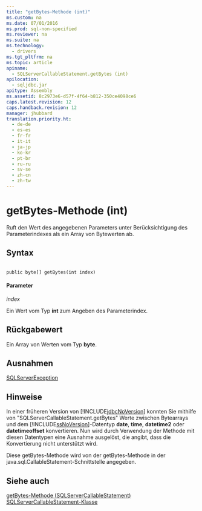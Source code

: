 ```yaml
---
title: "getBytes-Methode (int)"
ms.custom: na
ms.date: 07/01/2016
ms.prod: sql-non-specified
ms.reviewer: na
ms.suite: na
ms.technology: 
  - drivers
ms.tgt_pltfrm: na
ms.topic: article
apiname: 
  - SQLServerCallableStatement.getBytes (int)
apilocation: 
  - sqljdbc.jar
apitype: Assembly
ms.assetid: 8c2973e6-d57f-4f64-b812-350ce4098ce6
caps.latest.revision: 12
caps.handback.revision: 12
manager: jhubbard
translation.priority.ht: 
  - de-de
  - es-es
  - fr-fr
  - it-it
  - ja-jp
  - ko-kr
  - pt-br
  - ru-ru
  - sv-se
  - zh-cn
  - zh-tw
---
```

# getBytes-Methode (int)
  Ruft den Wert des angegebenen Parameters unter Berücksichtigung des Parameterindexes als ein Array von Bytewerten ab.  
  
## Syntax  
  
```  
  
public byte[] getBytes(int index)  
```  
  
#### Parameter  
 *index*  
  
 Ein Wert vom Typ **int** zum Angeben des Parameterindex.  
  
## Rückgabewert  
 Ein Array von Werten vom Typ **byte**.  
  
## Ausnahmen  
 [SQLServerException](../content/SQLServerException-Class.md)  
  
## Hinweise  
 In einer früheren Version von [!INCLUDE[jdbcNoVersion](../content/includes/jdbcNoVersion_md.md)] konnten Sie mithilfe von "SQLServerCallableStatement.getBytes" Werte zwischen Bytearrays und dem [!INCLUDE[ssNoVersion](../content/includes/ssNoVersion_md.md)]\-Datentyp **date**, **time**, **datetime2** oder **datetimeoffset** konvertieren. Nun wird durch Verwendung der Methode mit diesen Datentypen eine Ausnahme ausgelöst, die angibt, dass die Konvertierung nicht unterstützt wird.  
  
 Diese getBytes\-Methode wird von der getBytes\-Methode in der java.sql.CallableStatement\-Schnittstelle angegeben.  
  
## Siehe auch  
 [getBytes-Methode &#40;SQLServerCallableStatement&#41;](../content/getBytes-Method--SQLServerCallableStatement-.md)   
 [SQLServerCallableStatement-Klasse](../content/SQLServerCallableStatement-Class.md)  
  
  